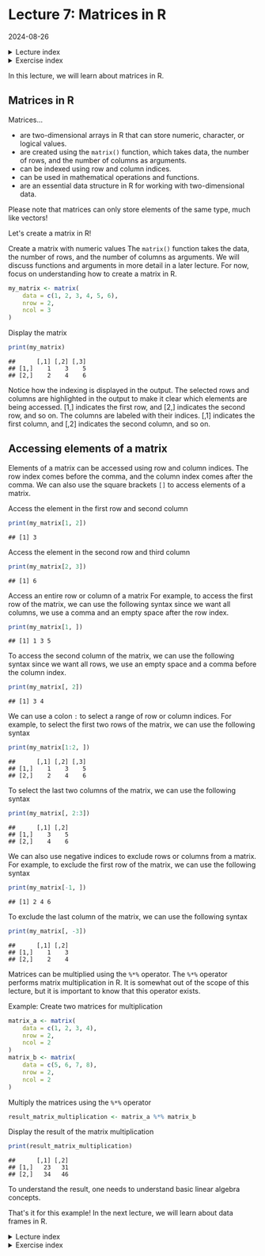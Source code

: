 # Lecture 7: Matrices in R
2024-08-26

<!--html_preserve--><details>
  <summary>Lecture index</summary>

- [Lecture 1: Introduction to R](/lectures/lecture_01/lecture_01.md)
- [Lecture 2: Objects, Data Types, and Variables in R](/lectures/lecture_02/lecture_02.md)
- [Lecture 3: Arithmetic Operations in R](/lectures/lecture_03/lecture_03.md)
- [Lecture 4: Comparison and Logical Operators in R](/lectures/lecture_04/lecture_04.md)
- [Lecture 5: Vectors in R](/lectures/lecture_05/lecture_05.md)
- [Lecture 6: List in R](/lectures/lecture_06/lecture_06.md)
- [Lecture 7: Matrices in R](/lectures/lecture_07/lecture_07.md)
- [Lecture 8: Data Frames in R](/lectures/lecture_08/lecture_08.md)
- [Lecture 9: Functions in R](/lectures/lecture_09/lecture_09.md)
- [Lecture 10: Indexing using Logical Vectors in R](/lectures/lecture_10/lecture_10.md)
- [Lecture 11: Factors in R](/lectures/lecture_11/lecture_11.md)
- [Lecture 12: Control Structures in R](/lectures/lecture_12/lecture_12.md)
- [Lecture 13: A real-world example of using R for data analysis](/lectures/lecture_13/lecture_13.md)

</details><!--/html_preserve--><!--html_preserve--><details>
  <summary>Exercise index</summary>

  - [Exercise 1: Introduction to R](/exercises/exercise_01/exercise_01.md)
  - [Exercise 1 Solutions: Introduction to R](/exercises/exercise_01/exercise_01_solutions.md)
  - [Exercise 2: Objects, Data Types, and Variables in R](/exercises/exercise_02/exercise_02.md)
  - [Exercise 2 Solutions: Objects, Data Types, and Variables in R](/exercises/exercise_02/exercise_02_solutions.md)
  - [Exercise 3: Arithmetic Operations in R](/exercises/exercise_03/exercise_03.md)
  - [Exercise 3 Solutions: Arithmetic Operations in R](/exercises/exercise_03/exercise_03_solutions.md)
  - [Exercise 4: Comparison and Logical Operators in R](/exercises/exercise_04/exercise_04.md)
  - [Exercise 4 Solutions: Comparison and Logical Operators in R](/exercises/exercise_04/exercise_04_solutions.md)
  - [Exercise 5: Vectors in R](/exercises/exercise_05/exercise_05.md)
  - [Exercise 5 Solutions: Vectors in R](/exercises/exercise_05/exercise_05_solutions.md)
  - [Exercise 6: List in R](/exercises/exercise_06/exercise_06.md)
  - [Exercise 6 Solutions: List in R](/exercises/exercise_06/exercise_06_solutions.md)
  - [Exercise 7: Matrices in R](/exercises/exercise_07/exercise_07.md)
  - [Exercise 7 Solutions: Matrices in R](/exercises/exercise_07/exercise_07_solutions.md)
  - [Exercise 8: Data Frames in R](/exercises/exercise_08/exercise_08.md)
  - [Exercise 8 Solutions: Data Frames in R](/exercises/exercise_08/exercise_08_solutions.md)
  - [Exercise 9: Functions in R](/exercises/exercise_09/exercise_09.md)
  - [Exercise 9 Solutions: Functions in R](/exercises/exercise_09/exercise_09_solutions.md)
  - [Exercise 10: Indexing using Logical Vectors in R](/exercises/exercise_10/exercise_10.md)
  - [Exercise 10 Solutions: Indexing using Logical Vectors in R](/exercises/exercise_10/exercise_10_solutions.md)
  - [Exercise 11: Factors in R](/exercises/exercise_11/exercise_11.md)
  - [Exercise 11 Solutions: Factors in R](/exercises/exercise_11/exercise_11_solutions.md)
  - [Exercise 12: Control Structures in R](/exercises/exercise_12/exercise_12.md)
  - [Exercise 12 Solutions: Control Structures in R](/exercises/exercise_12/exercise_12_solutions.md)
  - [Exercise 13: A real-world example of using R for data analysis](/exercises/exercise_13/exercise_13.md)
  - [Exercise 13 Solutions: A real-world example of using R for data
  analysis](/exercises/exercise_13/exercise_13_solutions.md)

</details><!--/html_preserve-->


In this lecture, we will learn about matrices in R.

## Matrices in R

Matrices...

- are two-dimensional arrays in R that can store numeric, character, or
  logical values.
- are created using the `matrix()` function, which takes data, the number of
  rows, and the number of columns as arguments.
- can be indexed using row and column indices.
- can be used in mathematical operations and functions.
- are an essential data structure in R for working with two-dimensional data.

Please note that matrices can only store elements of the same type, much like
vectors!

Let's create a matrix in R!

Create a matrix with numeric values The `matrix()` function takes the data,
the number of rows, and the number of columns as arguments. We will discuss
functions and arguments in more detail in a later lecture. For now, focus on
understanding how to create a matrix in R.


``` r
my_matrix <- matrix(
    data = c(1, 2, 3, 4, 5, 6),
    nrow = 2,
    ncol = 3
)
```

Display the matrix


``` r
print(my_matrix)
```

```
##      [,1] [,2] [,3]
## [1,]    1    3    5
## [2,]    2    4    6
```

Notice how the indexing is displayed in the output. The selected rows and
columns are highlighted in the output to make it clear which elements are
being accessed. [1,] indicates the first row, and [2,] indicates the second
row, and so on. The columns are labeled with their indices. [,1] indicates
the first column, and [,2] indicates the second column, and so on.

## Accessing elements of a matrix

Elements of a matrix can be accessed using row and column indices. The row
index comes before the comma, and the column index comes after the comma. We
can also use the square brackets `[]` to access elements of a matrix.

Access the element in the first row and second column


``` r
print(my_matrix[1, 2])
```

```
## [1] 3
```

Access the element in the second row and third column


``` r
print(my_matrix[2, 3])
```

```
## [1] 6
```

Access an entire row or column of a matrix For example, to access the first
row of the matrix, we can use the following syntax since we want all columns,
we use a comma and an empty space after the row index.


``` r
print(my_matrix[1, ])
```

```
## [1] 1 3 5
```

To access the second column of the matrix, we can use the following syntax
since we want all rows, we use an empty space and a comma before the column
index.


``` r
print(my_matrix[, 2])
```

```
## [1] 3 4
```

We can use a colon `:` to select a range of row or column indices. For
example, to select the first two rows of the matrix, we can use the following
syntax


``` r
print(my_matrix[1:2, ])
```

```
##      [,1] [,2] [,3]
## [1,]    1    3    5
## [2,]    2    4    6
```


To select the last two columns of the matrix, we can use the following syntax


``` r
print(my_matrix[, 2:3])
```

```
##      [,1] [,2]
## [1,]    3    5
## [2,]    4    6
```

We can also use negative indices to exclude rows or columns from a matrix.
For example, to exclude the first row of the matrix, we can use the following
syntax


``` r
print(my_matrix[-1, ])
```

```
## [1] 2 4 6
```

To exclude the last column of the matrix, we can use the following syntax


``` r
print(my_matrix[, -3])
```

```
##      [,1] [,2]
## [1,]    1    3
## [2,]    2    4
```

Matrices can be multiplied using the `%*%` operator. The `%*%` operator
performs matrix multiplication in R. It is somewhat out of the scope of this
lecture, but it is important to know that this operator exists.

Example: Create two matrices for multiplication


``` r
matrix_a <- matrix(
    data = c(1, 2, 3, 4),
    nrow = 2,
    ncol = 2
)
matrix_b <- matrix(
    data = c(5, 6, 7, 8),
    nrow = 2,
    ncol = 2
)
```

Multiply the matrices using the `%*%` operator


``` r
result_matrix_multiplication <- matrix_a %*% matrix_b
```

Display the result of the matrix multiplication


``` r
print(result_matrix_multiplication)
```

```
##      [,1] [,2]
## [1,]   23   31
## [2,]   34   46
```

To understand the result, one needs to understand basic linear algebra
concepts.

That's it for this example! In the next lecture, we will learn about data
frames in R.


<!--html_preserve--><details>
  <summary>Lecture index</summary>

- [Lecture 1: Introduction to R](/lectures/lecture_01/lecture_01.md)
- [Lecture 2: Objects, Data Types, and Variables in R](/lectures/lecture_02/lecture_02.md)
- [Lecture 3: Arithmetic Operations in R](/lectures/lecture_03/lecture_03.md)
- [Lecture 4: Comparison and Logical Operators in R](/lectures/lecture_04/lecture_04.md)
- [Lecture 5: Vectors in R](/lectures/lecture_05/lecture_05.md)
- [Lecture 6: List in R](/lectures/lecture_06/lecture_06.md)
- [Lecture 7: Matrices in R](/lectures/lecture_07/lecture_07.md)
- [Lecture 8: Data Frames in R](/lectures/lecture_08/lecture_08.md)
- [Lecture 9: Functions in R](/lectures/lecture_09/lecture_09.md)
- [Lecture 10: Indexing using Logical Vectors in R](/lectures/lecture_10/lecture_10.md)
- [Lecture 11: Factors in R](/lectures/lecture_11/lecture_11.md)
- [Lecture 12: Control Structures in R](/lectures/lecture_12/lecture_12.md)
- [Lecture 13: A real-world example of using R for data analysis](/lectures/lecture_13/lecture_13.md)

</details><!--/html_preserve--><!--html_preserve--><details>
  <summary>Exercise index</summary>

  - [Exercise 1: Introduction to R](/exercises/exercise_01/exercise_01.md)
  - [Exercise 1 Solutions: Introduction to R](/exercises/exercise_01/exercise_01_solutions.md)
  - [Exercise 2: Objects, Data Types, and Variables in R](/exercises/exercise_02/exercise_02.md)
  - [Exercise 2 Solutions: Objects, Data Types, and Variables in R](/exercises/exercise_02/exercise_02_solutions.md)
  - [Exercise 3: Arithmetic Operations in R](/exercises/exercise_03/exercise_03.md)
  - [Exercise 3 Solutions: Arithmetic Operations in R](/exercises/exercise_03/exercise_03_solutions.md)
  - [Exercise 4: Comparison and Logical Operators in R](/exercises/exercise_04/exercise_04.md)
  - [Exercise 4 Solutions: Comparison and Logical Operators in R](/exercises/exercise_04/exercise_04_solutions.md)
  - [Exercise 5: Vectors in R](/exercises/exercise_05/exercise_05.md)
  - [Exercise 5 Solutions: Vectors in R](/exercises/exercise_05/exercise_05_solutions.md)
  - [Exercise 6: List in R](/exercises/exercise_06/exercise_06.md)
  - [Exercise 6 Solutions: List in R](/exercises/exercise_06/exercise_06_solutions.md)
  - [Exercise 7: Matrices in R](/exercises/exercise_07/exercise_07.md)
  - [Exercise 7 Solutions: Matrices in R](/exercises/exercise_07/exercise_07_solutions.md)
  - [Exercise 8: Data Frames in R](/exercises/exercise_08/exercise_08.md)
  - [Exercise 8 Solutions: Data Frames in R](/exercises/exercise_08/exercise_08_solutions.md)
  - [Exercise 9: Functions in R](/exercises/exercise_09/exercise_09.md)
  - [Exercise 9 Solutions: Functions in R](/exercises/exercise_09/exercise_09_solutions.md)
  - [Exercise 10: Indexing using Logical Vectors in R](/exercises/exercise_10/exercise_10.md)
  - [Exercise 10 Solutions: Indexing using Logical Vectors in R](/exercises/exercise_10/exercise_10_solutions.md)
  - [Exercise 11: Factors in R](/exercises/exercise_11/exercise_11.md)
  - [Exercise 11 Solutions: Factors in R](/exercises/exercise_11/exercise_11_solutions.md)
  - [Exercise 12: Control Structures in R](/exercises/exercise_12/exercise_12.md)
  - [Exercise 12 Solutions: Control Structures in R](/exercises/exercise_12/exercise_12_solutions.md)
  - [Exercise 13: A real-world example of using R for data analysis](/exercises/exercise_13/exercise_13.md)
  - [Exercise 13 Solutions: A real-world example of using R for data
  analysis](/exercises/exercise_13/exercise_13_solutions.md)

</details><!--/html_preserve-->

